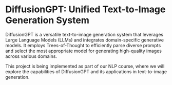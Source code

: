 # DiffusionGPT: Unified Text-to-Image Generation System

DiffusionGPT is a versatile text-to-image generation system that leverages Large Language Models (LLMs) and integrates domain-specific generative models. It employs Trees-of-Thought to efficiently parse diverse prompts and select the most appropriate model for generating high-quality images across various domains. 

This project is being implemented as part of our NLP course, where we will explore the capabilities of DiffusionGPT and its applications in text-to-image generation.

<!--
## Table of Contents

- [Key Features](#key-features)
- [Getting Started](#getting-started)
- [Usage](#usage)
- [Limitations and Future Work](#limitations-and-future-work)
- [Contributing](#contributing)
- [License](#license)

## Key Features

- **LLM-Driven Prompt Parsing**: Utilizes Large Language Models to understand and interpret diverse input prompts.
- **Trees-of-Thought**: Implements a structured approach to select the optimal generative model based on the parsed prompt.
- **Domain-Expert Integration**: Leverages models from open-source communities like Hugging Face and Civitai for enhanced image generation.
- **High-Quality Image Generation**: Demonstrates state-of-the-art capabilities across various domains and prompt types.

## Getting Started

### Prerequisites

- Python 3.7 or higher
- Pip for package management

### Installation

1. Clone the repository:
   ```bash
   git clone https://github.com/yourusername/DiffusionGPT.git
   cd DiffusionGPT
   -->
